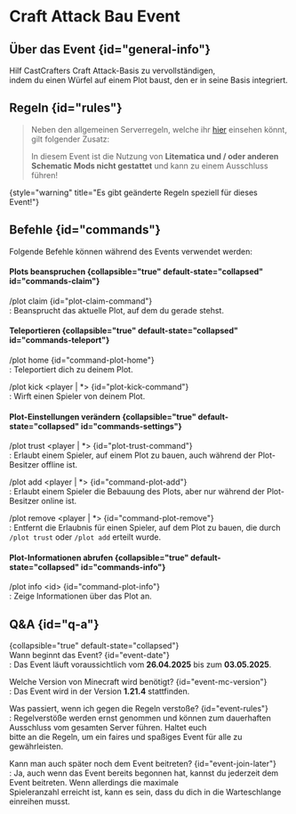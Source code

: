 <primary-label ref="event-running"/>  
<secondary-label ref="ca-bau-event-mc-version"/>  
<secondary-label ref="ca-bau-event-date"/>  

# Craft Attack Bau Event


## Über das Event {id="general-info"}
Hilf CastCrafters Craft Attack-Basis zu vervollständigen,   
indem du einen Würfel auf einem Plot baust, den er in seine Basis integriert.



## Regeln {id="rules"}

> Neben den allgemeinen Serverregeln, welche ihr [hier](rules.md) einsehen k&ouml;nnt, gilt folgender Zusatz:
>
> In diesem Event ist die Nutzung von **Litematica und / oder anderen Schematic Mods nicht gestattet** und kann zu einem Ausschluss führen!
>
{style="warning" title="Es gibt geänderte Regeln speziell für dieses Event!"}



## Befehle {id="commands"}
Folgende Befehle können während des Events verwendet werden:

#### Plots beanspruchen {collapsible="true" default-state="collapsed" id="commands-claim"}

/plot claim {id="plot-claim-command"}  
: Beansprucht das aktuelle Plot, auf dem du gerade stehst.


#### Teleportieren {collapsible="true" default-state="collapsed" id="commands-teleport"}

/plot home {id="command-plot-home"}  
: Teleportiert dich zu deinem Plot.

/plot kick &lt;player | *&gt; {id="plot-kick-command"}  
: Wirft einen Spieler von deinem Plot.


#### Plot-Einstellungen verändern {collapsible="true" default-state="collapsed" id="commands-settings"}

/plot trust &lt;player | *&gt; {id="plot-trust-command"}  
: Erlaubt einem Spieler, auf einem Plot zu bauen, auch während der Plot-Besitzer offline ist.

/plot add &lt;player | *&gt; {id="command-plot-add"}  
: Erlaubt einem Spieler die Bebauung des Plots, aber nur während der Plot-Besitzer online ist.

/plot remove &lt;player | *&gt; {id="command-plot-remove"}  
: Entfernt die Erlaubnis für einen Spieler, auf dem Plot zu bauen, die durch `/plot trust` oder `/plot add` erteilt wurde.


#### Plot-Informationen abrufen {collapsible="true" default-state="collapsed" id="commands-info"}

/plot info &lt;id&gt; {id="command-plot-info"}  
: Zeige Informationen über das Plot an.



## Q&amp;A {id="q-a"}

{collapsible="true" default-state="collapsed"}  
Wann beginnt das Event? {id="event-date"}  
: Das Event läuft voraussichtlich vom **26.04.2025** bis zum **03.05.2025**.

Welche Version von Minecraft wird benötigt? {id="event-mc-version"}  
: Das Event wird in der Version **1.21.4** stattfinden.

Was passiert, wenn ich gegen die Regeln verstoße? {id="event-rules"}  
: Regelverstöße werden ernst genommen und können zum dauerhaften Ausschluss vom gesamten Server führen. Haltet euch  
bitte an die Regeln, um ein faires und spaßiges Event für alle zu gewährleisten.

Kann man auch später noch dem Event beitreten? {id="event-join-later"}  
: Ja, auch wenn das Event bereits begonnen hat, kannst du jederzeit dem Event beitreten. Wenn allerdings die maximale  
Spieleranzahl erreicht ist, kann es sein, dass du dich in die Warteschlange einreihen musst.